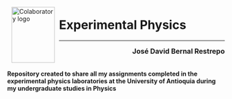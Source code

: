 <p><img alt="Colaboratory logo" width="100" height="130" src="https://www.udea.edu.co/wps/wcm/connect/udea/99fc43e7-7a64-45bd-97fc-96639b70813d/logosimbolo-vertical.png?MOD=AJPERES&CVID=ljeLvHr" align="left" hspace="10px" ></p>

<h1><b>Experimental Physics<b></h1>

----
<div align="right">
<font size=3>
José David Bernal Restrepo <br><br>
  
</font>
</div>


Repository created to share all my assignments completed in the experimental physics laboratories at the University of Antioquia during my undergraduate studies in Physics
